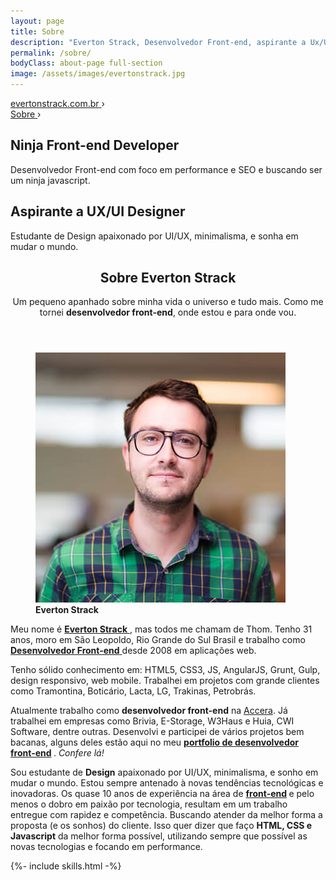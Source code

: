 ```yaml
---
layout: page
title: Sobre
description: "Everton Strack, Desenvolvedor Front-end, aspirante a Ux/UI Designer e Co-Fundador da UFA!. Lógica, criatividade e muito café! Entre e pegue uma xícara."
permalink: /sobre/
bodyClass: about-page full-section
image: /assets/images/evertonstrack.jpg
---
```


<!-- breadcrumb - rich snippts -->
<div class="breadcrumb hide">
    <div id="a" itemscope itemtype="http://data-vocabulary.org/Breadcrumb" itemref="b">
        <a href="http://evertonstrack.com.br/" itemprop="url">
            <span itemprop="title">evertonstrack.com.br</span>
        </a> ›
    </div>
    <div id="b" itemscope itemtype="http://data-vocabulary.org/Breadcrumb" itemprop="child">
        <a href="http://evertonstrack.com.br/sobre/" itemprop="url">
            <span itemprop="title">Sobre</span>
        </a> ›
    </div>
</div>
<!-- /breadcrumb - rich snippts -->

<!-- section persona -->
<section class="section section-persona">
  <div class="persona">
    <div class="side code-side">
      <div class="text">
          <h2>Ninja Front-end Developer</h2>
          <p>Desenvolvedor Front-end com foco em performance e SEO e buscando ser um ninja javascript.</p>
      </div>
    </div>
    <div class="side design-side">
      <div class="text">
          <h2>Aspirante a UX/UI Designer</h2>
          <p>Estudante de Design apaixonado por UI/UX, minimalisma, e sonha em mudar o mundo.</p>
      </div>
    </div>
  </div>
</section>
<!-- /section persona -->

<!-- section sobre everton -->
<section class="section section-sobre-everton">
  <div class="wrap">
    <header class="section-header title-section" role="heading">
      <div class="title-section-container">
          <h2>Sobre Everton Strack</h2>
          <p>Um pequeno apanhado sobre minha vida o universo e tudo mais. Como me tornei <strong>desenvolvedor front-end</strong>, onde estou e para onde vou.</p>
      </div>
    </header>
    <div class="clearfix">
        <div itemscope itemtype="http://schema.org/Person">
            <figure role="img" class="right">
                <img src="/assets/images/everton-strack-2.jpg" class="round right" alt="Foto de Everton Strack" />
                <figcaption class="hide">
                    <strong>Everton Strack</strong>
                </figcaption>
            </figure>
            <p>
              Meu nome é
              <a itemprop="url" href="https://plus.google.com/+EvertonStrack/" title="Perfil de Everton Strack no Google+" target="_blank"
                  rel="external">
                  <strong itemprop="name">Everton Strack</strong>
              </a>, mas todos me chamam de Thom. Tenho 31 anos, moro em
              <span itemprop="address" itemscope itemtype="http://schema.org/PostalAddress">
                  <span itemprop="addressLocality">São Leopoldo</span>,
                  <span itemprop="addressRegion">Rio Grande do Sul</span>
                  <span class="hide" itemprop="addressCountry"> Brasil</span>
              </span>
              e trabalho como
              <a itemprop="url" href="http://evertonstrack.com.br/">
                  <strong itemprop="jobtitle">Desenvolvedor Front-end</strong>
              </a>
              desde 2008 em aplicações web.
            </p>
            <p>
              Tenho sólido conhecimento em: HTML5, CSS3, JS, AngularJS, Grunt, Gulp, design responsivo, web mobile. Trabalhei em projetos com grande clientes como Tramontina, Boticário, Lacta, LG, Trakinas, Petrobrás.
            </p>
            <p>
                Atualmente trabalho como
                <strong>desenvolvedor front-end</strong> na <a href="http://www.accera.com.br/" target="_blank">Accera</a>. Já trabalhei em empresas como Brivia, E-Storage, W3Haus
                e Huia, CWI Software, dentre outras. Desenvolvi e participei de vários projetos bem bacanas, alguns deles estão aqui no meu
                <strong>
                    <a href="/portfolio" class="link-anchor">portfolio <span class="hihe">de desenvolvedor front-end</span></a>
                </strong>.
                <em>Confere lá!</em>
            </p>
            <p itemprop="description">
                Sou estudante de
                <strong>Design</strong> apaixonado por UI/UX, minimalisma, e sonho em mudar o mundo.
                Estou sempre antenado à novas tendências tecnológicas e inovadoras. Os quase 10 anos de experiência na
                área de
                <strong>
                    <a href="http://pt.wikipedia.org/wiki/Front-end_e_back-end" target="_blank" rel="external">front-end</a>
                </strong> e pelo menos o dobro em paixão por tecnologia, resultam em um trabalho entregue com rapidez e competência.
                Buscando atender da melhor forma a proposta (e os sonhos) do cliente. Isso quer dizer que faço
                <strong>HTML, CSS e Javascript</strong> da melhor forma possível, utilizando  sempre que possível as novas tecnologias e focando em performance.
            </p>
        </div>
    </div>
  </div>
</section>
<!-- /section sobre everton -->

{%- include skills.html -%}